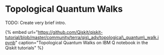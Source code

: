 # Topological Quantum Walks

TODO: Create very brief intro.

{% embed url="https://github.com/Qiskit/qiskit-tutorial/blob/master/community/terra/qis\_adv/topological\_quantum\_walk.ipynb" caption="Topological Quantum Walks on IBM Q notebook in the Qiskit tutorials" %}

